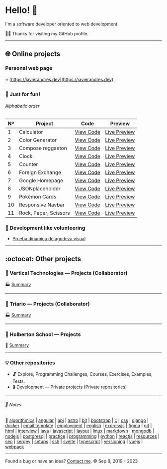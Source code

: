 # Hello! :wave:
I'm a software developer oriented to web development.

:man_technologist: Thanks for visiting my GitHub profile.
- - -
## :globe_with_meridians: Online projects
### Personal web page
:star: [https://javierandres.dev](https://javierandres.dev)
### :muscle: Just for fun!
###### Alphabetic order
|Nº|Project|Code|Preview|
|----|----|----|----|
|1|Calculator|[View Code](https://github.com/javierandres-dev/training-calculator)|[Live Preview](https://javierandres-dev.github.io/training-calculator/)|
|2|Color Generator|[View Code](https://github.com/javierandres-dev/training-color_generator)|[Live Preview](https://javierandres-dev.github.io/training-color_generator/)|
|3|Compose reggaeton|[View Code](https://github.com/javierandres-dev/training-compose_reggaeton)|[Live Preview](https://javierandres-dev.github.io/training-compose_reggaeton/)|
|4|Clock|[View Code](https://github.com/javierandres-dev/training-clock)|[Live Preview](https://javierandres-dev.github.io/training-clock/)|
|5|Counter|[View Code](https://github.com/javierandres-dev/training-counter)|[Live Preview](https://javierandres-dev.github.io/training-counter/)|
|6|Foreign Exchange|[View Code](https://github.com/javierandres-dev/training-foreign_exchange)|[Live Preview](https://javierandres-dev.github.io/training-foreign_exchange/)|
|7|Google Homepage|[View Code](https://github.com/javierandres-dev/training-google_homepage)|[Live Preview](https://javierandres-dev.github.io/training-google_homepage/)|
|8|JSONplaceholder|[View Code](https://github.com/javierandres-dev/training-jsonplaceholder)|[Live Preview](https://javierandres-dev.github.io/training-jsonplaceholder/)|
|9|Pokémon Cards|[View Code](https://github.com/javierandres-dev/training-pokemon_cards)|[Live Preview](https://javierandres-dev.github.io/training-pokemon_cards/)|
|10|Responsive Navbar|[View Code](https://github.com/javierandres-dev/training-responsive_navbar)|[Live Preview](https://javierandres-dev.github.io/training-responsive_navbar/)|
|11|Rock, Paper, Scissors|[View Code](https://github.com/javierandres-dev/odin-rock_paper_scissors)|[Live Preview](https://javierandres-dev.github.io/odin-rock_paper_scissors/)|
### :checkered_flag: Development like volunteering
- [Prueba dinámica de agudeza visual](https://javierandres-dev.github.io/development-optometrist/)
- - -
## :octocat: Other projects
### :office: Vertical Technologies ― Projects (Collaborator)
:factory: [Summary](vertical_technologies.md)
- - -
### :office: Triario ― Projects (Collaborator)
:factory: [Summary](triario.md)
- - -
### :snake: Holberton School ― Projects
:school: [Summary](holberton_school.md)
- - -
### :bulb: Other repositories
- :unlock: Explore, Programming Challenges, Courses, Exercises, Examples, Tests.
- :lock: Development ― Private projects (Private repositories)
- - -
###### :memo: Notes
:bookmark: [algorithmics](algorithmics.md) | [angular](angular.md) | [api](api.md) | [astro](astro.md) | [bit](bit.md) | [bootstrap](bootstrap.md) | [c](c.md) | [css](css.md) | [django](django.md) | [docker](docker.md) | [email template](email_template.md) | [employment](employment.md) | [english](english.md) | [expressjs](expressjs.md) | [figma](figma.md) | [git](git.md) | [html](html.md) | [interview](interview.md) | [java](java.md) | [javascript](javascript.md) | [layout](layout.md) | [linux](linux.md) | [markdown](markdown.md) | [mongodb](mongodb.md) | [nodejs](nodejs.md) | [postgresql](postgresql.md) | [practice](practice.md) | [programming](programming.md) | [python](python.md) | [reactjs](reactjs.md) | [resources](resources.md) | [seo](seo.md) | [sergey](sergey.md) | [setups](setups.md) | [ssh](ssh.md) | [svelte](svelte.md) | [typescript](typescript.md) | [versioning](versioning.md) | [vuejs](vuejs.md) | [webpack](webpack.md)
- - -
Found a bug or have an idea? [Contact me](https://javierandres.dev).
:copyright: Sep 8, 2019 - 2023
